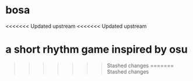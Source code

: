 # bosa
<<<<<<< Updated upstream
<<<<<<< Updated upstream

a short rhythm game inspired by osu
=======
>>>>>>> Stashed changes
=======
>>>>>>> Stashed changes
